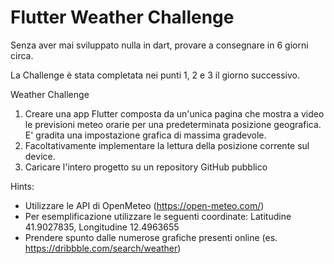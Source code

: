 # Flutter Weather Challenge

Senza aver mai sviluppato nulla in dart, provare a consegnare in 6 giorni circa.

La Challenge è stata completata nei punti 1, 2 e 3 il giorno successivo.

Weather Challenge

1. Creare una app Flutter composta da un'unica pagina che mostra a video le previsioni meteo orarie per una predeterminata posizione geografica. E' gradita una impostazione grafica di massima gradevole.
2. Facoltativamente implementare la lettura della posizione corrente sul device.
3. Caricare l'intero progetto su un repository GitHub pubblico
   
Hints:

- Utilizzare le API di OpenMeteo (https://open-meteo.com/)
- Per esemplificazione utilizzare le seguenti coordinate: Latitudine 41.9027835, Longitudine 12.4963655
- Prendere spunto dalle numerose grafiche presenti online (es. https://dribbble.com/search/weather)
